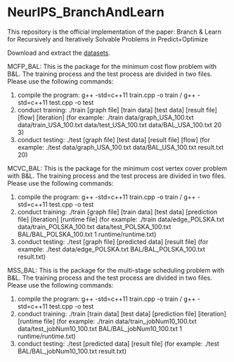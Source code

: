 # NeurIPS_BranchAndLearn
This repository is the official implementation of the paper: Branch & Learn for Recursively and Iteratively Solvable Problems in Predict+Optimize

Download and extract the [datasets](https://mycuhk-my.sharepoint.com/:u:/g/personal/1155136882_link_cuhk_edu_hk/ERuXDuDI4lBDisCxvXPW4RIBgcBwf560ULJifXUkqnNxnw?e=Sd3h5P).

MCFP_BAL:
This is the package for the minimum cost flow problem with B&L. The training process and the test process are divided in two files. Please use the following commands:
1. compile the program:
g++ -std=c++11 train.cpp -o train / g++ -std=c++11 test.cpp -o test
2. conduct training:
./train [graph file] [train data] [test data] [result file] [flow] [iteration]
(for example: ./train data/graph_USA_100.txt data/train_USA_100.txt data/test_USA_100.txt data/BAL_USA_100.txt 20 3)
3. conduct testing:
./test [graph file] [test data] [result file] [flow]
(for example: ./test data/graph_USA_100.txt data/BAL_USA_100.txt result.txt 20)

MCVC_BAL:
This is the package for the minimum cost vertex cover problem with B&L. The training process and the test process are divided in two files.
Please use the following commands:
1. compile the program:
g++ -std=c++11 train.cpp -o train / g++ -std=c++11 test.cpp -o test
2. conduct training:
./train [graph file] [train data] [test data] [prediction file] [iteration] [runtime file]
(for example: ./train data/edge_POLSKA.txt data/train_POLSKA_100.txt data/test_POLSKA_100.txt BAL/BAL_POLSKA_100.txt 1 runtime/runtime.txt)
3. conduct testing:
./test [graph file] [predicted data] [result file]
(for example: ./test data/edge_POLSKA.txt BAL/BAL_POLSKA_100.txt result.txt)

MSS_BAL:
This is the package for the multi-stage scheduling problem with B&L. The training process and the test process are divided in two files.
Please use the following commands:
1. compile the program:
g++ -std=c++11 train.cpp -o train / g++ -std=c++11 test.cpp -o test
2. conduct training:
./train [train data] [test data] [prediction file] [iteration] [runtime file]
(for example: ./train data/train_jobNum10_100.txt data/test_jobNum10_100.txt BAL/BAL_jobNum10_100.txt 1 runtime/runtime.txt)
3. conduct testing:
./test [predicted data] [result file]
(for example: ./test BAL/BAL_jobNum10_100.txt result.txt)
